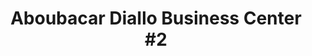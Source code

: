---
title: "Aboubacar Diallo Business Center #2"
url: /zwedru/aboubacar-diallo-business-center-2/
shop: convenience
---